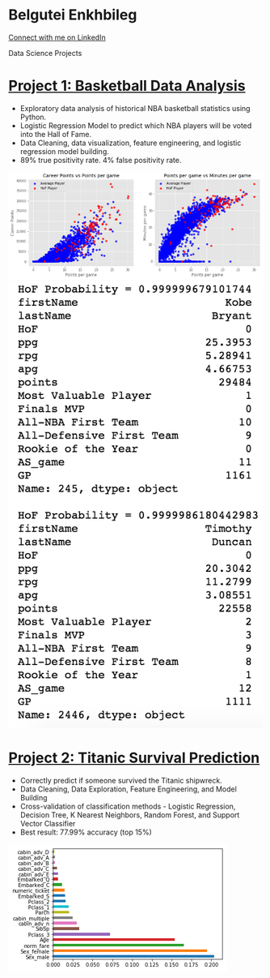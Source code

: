 # Belgutei Enkhbileg

[Connect with me on LinkedIn](https://www.linkedin.com/in/belguteie/)

Data Science Projects


# [Project 1: Basketball Data Analysis](https://github.com/belguteie/Basketball_Analysis) 
* Exploratory data analysis of historical NBA basketball statistics using Python. 
* Logistic Regression Model to predict which NBA players will be voted into the Hall of Fame.
* Data Cleaning, data visualization, feature engineering, and logistic regression model building.
* 89% true positivity rate. 4% false positivity rate.

![](images/scatter_plot.png)
![](images/output2.png)

# [Project 2: Titanic Survival Prediction](https://github.com/belguteie/projects/blob/master/Titanic%20-%20Machine%20Learning.ipynb) 
* Correctly predict if someone survived the Titanic shipwreck.
* Data Cleaning, Data Exploration, Feature Engineering, and Model Building
* Cross-validation of classification methods - Logistic Regression, Decision Tree, K Nearest Neighbors, Random Forest, and Support Vector Classifier
* Best result: 77.99% accuracy (top 15%)

![](/images/image.png)



